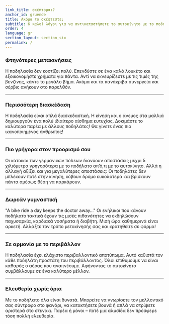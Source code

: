 ```yaml
---
link_title: σκέπτομαι?
anchor_id: gruende
title: Ακόμα το σκέφτεστε; 
subtitle: 6 καλοί λόγοι για να αντικαταστήσετε το αυτοκίνητο με το ποδήλατο
order: 4
language: gr
section_layout: section_six
permalink: /
---
```


### Φτηνότερες μετακινήσεις
Η ποδηλασία δεν κοστίζει πολύ. Επενδύστε σε ένα καλό λουκέτο και εξοικονομήστε χρήματα για πάντα. Αντί να εκνευρίζεστε με τις τιμές της βενζίνης, κάντε το μεγάλο βήμα. Ακόμα και τα πανάκριβα συνεργεία και σέρβις ανήκουν στο παρελθόν.

***

### Περισσότερη διασκέδαση
Η ποδηλασία είναι απλά διασκεδαστική. Η κίνηση και ο άνεμος στα μαλλιά δημιουργούν ένα πολύ ιδιαίτερο αίσθημα ευτυχίας. Δοκιμάστε το καλύτερα παρέα με άλλους ποδηλάτες! Θα γίνετε ένας πιο ικανοποιημένος άνθρωπος!

***

### Πιο γρήγορα στον προορισμό σου
Οι κάτοικοι των γερμανικών πόλεων διανύουν αποστάσεις μέχρι 5 χιλιόμετρα γρηγορότερα με το ποδήλατο απ’ό,τι με το αυτοκίνητο. Αλλά η αλλαγή αξίζει και για μεγαλύτερες αποστάσεις: Οι ποδηλάτες δεν μπλέκουν  ποτέ στην κίνηση, κόβουν δρόμο ευκολότερα και βρίσκουν πάντα αμέσως θέση να παρκάρουν. 

***

### Δωρεάν γυμναστική
"A bike ride a day keeps the doctor away…" Οι ενήλικοι που κάνουν ποδήλατο τακτικά έχουν τις μισές πιθανότητες να εκδηλώσουν παχυσαρκία, καρδιακά νοσήματα ή διαβήτη. Μισή ώρα καθημερινά είναι αρκετή. Αλλάξτε τον τρόπο μετακίνησής σας και κρατηθείτε σε φόρμα!

***

### Σε αρμονία με το περιβάλλον
Η ποδηλασία έχει ελάχιστο περιβαλλοντικό αποτύπωμα. Αυτό καθιστά τον κάθε ποδηλάτη προστάτη του περιβάλλοντος. Όλοι επιθυμούμε να είναι καθαρός ο αέρας που αναπνέουμε. Αφήνοντας το αυτοκίνητο συμβάλλουμε σε ένα καλύτερο μέλλον. 

***

### Ελευθερία χωρίς όρια
Με το ποδήλατο όλα είναι δυνατά. Μπορείτε να γνωρίσετε τον μελλοντικό σας σύντροφο στο φανάρι, να κατακτήσετε βουνά ή απλά να στρίψετε αριστερά στο στενάκι. Παρέα ή μόνοι – ποτέ μια αλυσίδα δεν πρόσφερε τόση πολλή ελευθερία. 
